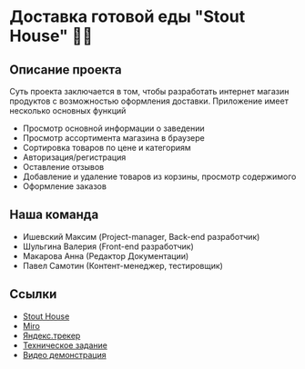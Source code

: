 # Доставка готовой еды "Stout House" 🚴‍♂️

## Описание проекта
Суть проекта заключается в том, чтобы разработать интернет магазин продуктов с возможностью оформления доставки.
Приложение имеет несколько основных функций
- Просмотр основной информации о заведении
- Просмотр ассортимента магазина в браузере
- Сортировка товаров по цене и категориям
- Авторизация/регистрация
- Оставление отзывов
- Добавление и удаление товаров из корзины, просмотр содержимого
- Оформление заказов



## Наша команда
- Ишевский Максим (Project-manager, Back-end разработчик)
- Шульгина Валерия (Front-end разработчик)
- Макарова Анна (Редактор Документации)
- Павел Самотин (Контент-менеджер, тестировщик)




## Ссылки
- [Stout House](http://maximkakdela.pythonanywhere.com/)
- [Miro](https://miro.com/app/board/uXjVPVBlgms=/)
- [Яндекс.трекер](https://tracker.yandex.ru/ORG/order:updated:true/filter?resolution=empty())
- [Техническое задание](https://github.com/jampsk1/stouthouse/blob/core/docs/Техническое%20задание.pdf)
- [Видео демонстрация](https://youtu.be/CNdhVCEfd1M)
